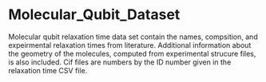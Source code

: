 # Molecular_Qubit_Dataset 
Molecular qubit relaxation time data set contain the names, compsition, and expeirmental relaxation times from literature. Additional information about the geometry of the molecules, computed from experimental strucure files, is also included. Cif files are numbers by the ID number given in the relaxation time CSV file.
